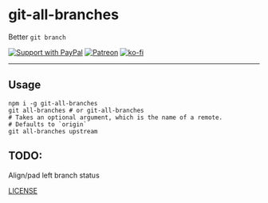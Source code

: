 # git-all-branches

Better `git branch`

[![Support with PayPal](https://img.shields.io/badge/paypal-donate-yellow.png)](https://paypal.me/zacanger) [![Patreon](https://img.shields.io/badge/patreon-donate-yellow.svg)](https://www.patreon.com/zacanger) [![ko-fi](https://img.shields.io/badge/donate-KoFi-yellow.svg)](https://ko-fi.com/U7U2110VB)

--------

## Usage

```shell
npm i -g git-all-branches
git all-branches # or git-all-branches
# Takes an optional argument, which is the name of a remote.
# Defaults to `origin`
git all-branches upstream
```

## TODO:

Align/pad left branch status

[LICENSE](./LICENSE.md)
